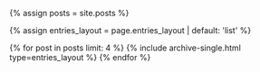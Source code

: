 {% assign posts = site.posts %}

{% assign entries_layout = page.entries_layout | default: 'list' %}
<div class="entries-{{ entries_layout }}">
  {% for post in posts limit: 4 %}
    {% include archive-single.html type=entries_layout %}
  {% endfor %}
</div>
